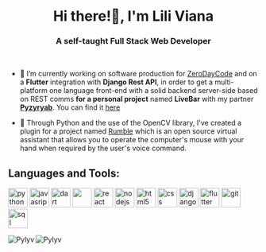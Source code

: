 <h1 align="center">Hi there!👋, I'm Lili Viana</h1>
<h3 align="center">A self-taught Full Stack Web Developer</h3>
<br/>


- 🔭 I’m currently working on software production for [ZeroDayCode](https://zerodaycode.eu/) and on a **Flutter** integration with **Django Rest API**, in order to get a multi-platform one language front-end with a solid
backend server-side based on REST comms **for a personal project** named **LiveBar** with my partner [**Pyzyryab**](https://github.com/Pyzyryab). You can find it [here](https://livebar.app)

- 🔭 Through Python and the use of the OpenCV library, I've created a plugin for a project named [Rumble](https://github.com/Pyzyryab/Rumble-LoL-Extension) which is an open source virtual assistant that allows you to operate the computer's mouse with your hand when required by the user's voice command.

## Languages and Tools:

<p align="left">
  <img src="https://www.vectorlogo.zone/logos/python/python-icon.svg" alt="python" width=39" height="39"/>
  <img src="https://www.vectorlogo.zone/logos/javascript/javascript-icon.svg" alt="javasript" width=39" height="39"/>
  <img src="https://www.vectorlogo.zone/logos/dartlang/dartlang-icon.svg" alt="dart" width="39" height="39"/>
  <img src="https://img.icons8.com/color/48/000000/c-plus-plus-logo.png"/ width="39" height="39">

  <img src="https://www.vectorlogo.zone/logos/reactjs/reactjs-icon.svg" alt="react" width="39" height="39"/>
  <img src="https://www.vectorlogo.zone/logos/nodejs/nodejs-icon.svg" alt="nodejs" width="39" height="39"/>
  <img src="https://www.vectorlogo.zone/logos/w3_html5/w3_html5-icon.svg" alt="html5" width="39" height="39"/>
  <img src="https://www.vectorlogo.zone/logos/w3_css/w3_css-icon.svg" alt="css" width="39" height="39"/>
  <img src="https://www.vectorlogo.zone/logos/djangoproject/djangoproject-icon.svg" alt="django" width="39" height="39"/> 
  <img src="https://www.vectorlogo.zone/logos/flutterio/flutterio-icon.svg" alt="flutter" width="39" height="39"/> 
 
  <img src="https://www.vectorlogo.zone/logos/git-scm/git-scm-icon.svg" alt="git" width="39" height="39"/> 
  
  <img src="https://www.vectorlogo.zone/logos/sqlite/sqlite-icon.svg" alt="sql" width="39" height="39"/>


<p><img align="left" src="https://github-readme-stats.vercel.app/api/top-langs/?username=Pylyv&show_icons=true&theme=radical&layout=compact&langs_count=10&hide=css,html,D" alt="Pylyv" /></p>

<p><img align="center" src="https://github-readme-stats.vercel.app/api?username=Pylyv&theme=radical&show_icons=true&count_private=true" alt="Pylyv" /></p>



